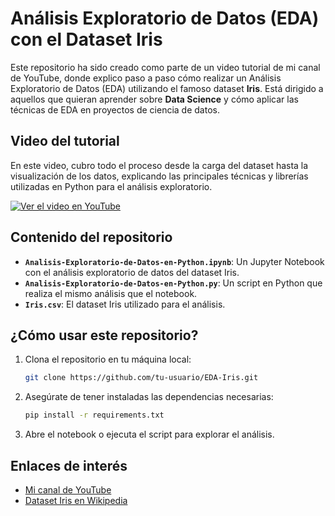 # Análisis Exploratorio de Datos (EDA) con el Dataset Iris

Este repositorio ha sido creado como parte de un video tutorial de mi canal de YouTube, donde explico paso a paso cómo realizar un Análisis Exploratorio de Datos (EDA) utilizando el famoso dataset **Iris**. Está dirigido a aquellos que quieran aprender sobre **Data Science** y cómo aplicar las técnicas de EDA en proyectos de ciencia de datos.

## Video del tutorial

En este video, cubro todo el proceso desde la carga del dataset hasta la visualización de los datos, explicando las principales técnicas y librerías utilizadas en Python para el análisis exploratorio.

<a href="https://youtu.be/58-2mcn_ze0" target="_blank">
    <img src="https://img.youtube.com/vi/58-2mcn_ze0/maxresdefault.jpg" alt="Ver el video en YouTube"/>
</a>

## Contenido del repositorio

- **`Analisis-Exploratorio-de-Datos-en-Python.ipynb`**: Un Jupyter Notebook con el análisis exploratorio de datos del dataset Iris.
- **`Analisis-Exploratorio-de-Datos-en-Python.py`**: Un script en Python que realiza el mismo análisis que el notebook.
- **`Iris.csv`**: El dataset Iris utilizado para el análisis.

## ¿Cómo usar este repositorio?

1. Clona el repositorio en tu máquina local:
   ```bash
   git clone https://github.com/tu-usuario/EDA-Iris.git
   
2. Asegúrate de tener instaladas las dependencias necesarias:
   ```bash
   pip install -r requirements.txt

3. Abre el notebook o ejecuta el script para explorar el análisis.

## Enlaces de interés

- <a href="https://www.youtube.com/@alvaroramosx" target="_blank">Mi canal de YouTube</a>
- <a href="https://es.wikipedia.org/wiki/Conjunto_de_datos_flor_iris" target="_blank">Dataset Iris en Wikipedia</a>
